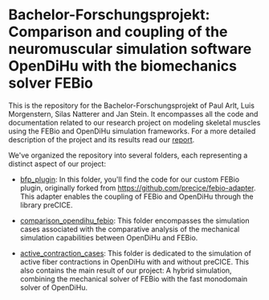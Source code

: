 # Bachelor-Forschungsprojekt: Comparison and coupling of the neuromuscular simulation software OpenDiHu with the biomechanics solver FEBio

This is the repository for the Bachelor-Forschungsprojekt of Paul Arlt, Luis Morgenstern, Silas Natterer and Jan Stein. It encompasses all the code and documentation related to our research project on modeling skeletal muscles using the FEBio and OpenDiHu simulation frameworks. For a more detailed description of the project and its results read our [report](report.pdf).

We've organized the repository into several folders, each representing a distinct aspect of our project:

- [bfp_plugin](bfp_plugin): In this folder, you'll find the code for our custom FEBio plugin, originally forked from <https://github.com/precice/febio-adapter>. This adapter enables the coupling of FEBio and OpenDiHu through the library preCICE.

- [comparison_opendihu_febio](comparison_opendihu_febio): This folder encompasses the simulation cases associated with the comparative analysis of the mechanical simulation capabilities between OpenDiHu and FEBio.

- [active_contraction_cases](active_contraction_cases): This folder is dedicated to the simulation of active fiber contractions in OpenDiHu with and without preCICE. This also contains the main result of our project: A hybrid simulation, combining the mechanical solver of FEBio with the fast monodomain solver of OpenDiHu.
